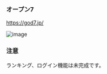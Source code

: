 ### オープン7

https://god7.jp/

![image](https://user-images.githubusercontent.com/40140038/91712468-c20c7300-ebc2-11ea-8607-bbaa12a8d4ef.png)

### 注意

ランキング、ログイン機能は未完成です。
